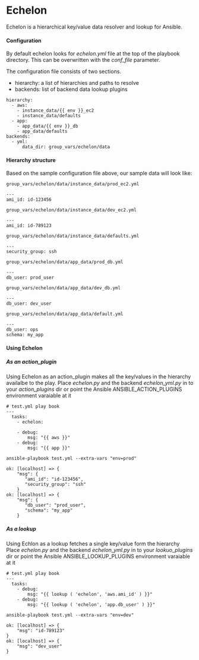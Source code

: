 # Echelon
Echelon is a hierarchical key/value data resolver and lookup for Ansible.

#### Configuration
By default echelon looks for _echelon.yml_ file at the top of the playbook directory. This can be overwritten with the _conf_file_ parameter.

The configuration file consists of two sections.
* hierarchy: a list of hierarchies and paths to resolve
* backends: list of backend data lookup plugins

```
hierarchy:
  - aws:
    - instance_data/{{ env }}_ec2
    - instance_data/defaults
  - app:
    - app_data/{{ env }}_db
    - app_data/defaults
backends:
  - yml:
      data_dir: group_vars/echelon/data
```

#### Hierarchy structure
Based on the sample configuration file above, our sample data will look like:
``` 
group_vars/echelon/data/instance_data/prod_ec2.yml

---
ami_id: id-123456
```

``` 
group_vars/echelon/data/instance_data/dev_ec2.yml

---
ami_id: id-789123
```

``` 
group_vars/echelon/data/instance_data/defaults.yml
 
---
security_group: ssh
``` 

```
group_vars/echelon/data/app_data/prod_db.yml
 
---
db_user: prod_user
```

``` 
group_vars/echelon/data/app_data/dev_db.yml

---
db_user: dev_user
```

``` 
group_vars/echelon/data/app_data/default.yml

---
db_user: ops
schema: my_app
```

#### Using Echelon
##### As an action_plugin
Using Echelon as an action_plugin makes all the key/values in the hierarchy availalbe to the play.
Place _echelon.py_ and the backend _echelon_yml.py_ in to your _action_plugins_ dir or point the Ansible ANSIBLE_ACTION_PLUGINS environment varaiable at it
```
# test.yml play book
---
  tasks:
    - echelon:
    
    - debug:
        msg: "{{ aws }}"
    - debug:
        msg: "{{ app }}"
```

```
ansible-playbook test.yml --extra-vars "env=prod"
```
```
ok: [localhost] => {
    "msg": {
       "ami_id": "id-123456",
       "security_group": "ssh"
    }
ok: [localhost] => {
    "msg": {
       "db_user": "prod_user",
       "schema": "my_app"
    }
```

##### As a lookup
Using Echlon as a lookup fetches a single key/value form the hierarchy
Place _echelon.py_ and the backend _echelon_yml.py_ in to your _lookuo_plugins_ dir or point the Ansible ANSIBLE_LOOKUP_PLUGINS environment varaiable at it
```
# test.yml play book
---
  tasks:
    - debug:
        msg: "{{ lookup ( 'echelon', 'aws.ami_id' ) }}"
    - debug:
        msg: "{{ lookup ( 'echelon', 'app.db_user' ) }}"
```
```
ansible-playbook test.yml --extra-vars "env=dev"
```
```
ok: [localhost] => {
    "msg": "id-789123"
}
ok: [localhost] => {
    "msg": "dev_user"
}
```
